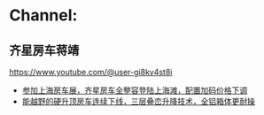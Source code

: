 # Channel:
## 齐星房车蒋靖
https://www.youtube.com/@user-gi8kv4st8i
- [参加上海房车展，齐星房车全整容登陆上海滩，配置加码价格下调](https://youtu.be/qj7Bur4Dymc)
- [能越野的硬升顶房车连续下线，三层叠峦升降技术，全铝箱体更耐操](https://youtu.be/H6S6wrSutBQ)
